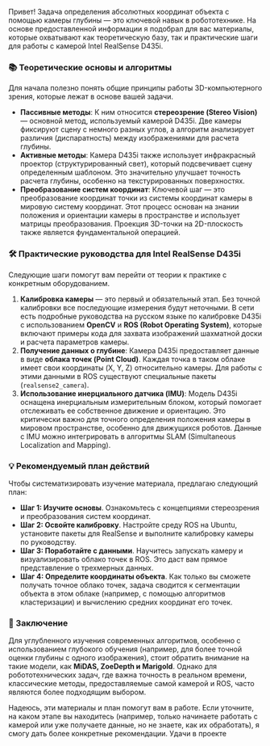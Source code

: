 Привет! Задача определения абсолютных координат объекта с помощью камеры глубины — это ключевой навык в робототехнике. На основе предоставленной информации я подобрал для вас материалы, которые охватывают как теоретическую базу, так и практические шаги для работы с камерой Intel RealSense D435i.

### 📚 Теоретические основы и алгоритмы

Для начала полезно понять общие принципы работы 3D-компьютерного зрения, которые лежат в основе вашей задачи.

*   **Пассивные методы**: К ним относится **стереозрение (Stereo Vision)** — основной метод, используемый камерой D435i. Две камеры фиксируют сцену с немного разных углов, а алгоритм анализирует различия (диспаратность) между изображениями для расчета глубины.
*   **Активные методы**: Камера D435i также использует инфракрасный проектор (структурированный свет), который подсвечивает сцену определенным шаблоном. Это значительно улучшает точность расчета глубины, особенно на текстурированных поверхностях.
*   **Преобразование систем координат**: Ключевой шаг — это преобразование координат точки из системы координат камеры в мировую систему координат. Этот процесс основан на знании положения и ориентации камеры в пространстве и использует матрицы преобразования. Проекция 3D-точки на 2D-плоскость также является фундаментальной операцией.

### 🛠️ Практические руководства для Intel RealSense D435i

Следующие шаги помогут вам перейти от теории к практике с конкретным оборудованием.

1.  **Калибровка камеры** — это первый и обязательный этап. Без точной калибровки все последующие измерения будут неточными. В сети есть подробные руководства на русском языке по калибровке D435i с использованием **OpenCV** и **ROS (Robot Operating System)**, которые включают примеры кода для захвата изображений шахматной доски и расчета параметров камеры.
2.  **Получение данных о глубине**: Камера D435i предоставляет данные в виде **облака точек (Point Cloud)**. Каждая точка в таком облаке имеет свои координаты (X, Y, Z) относительно камеры. Для работы с этими данными в ROS существуют специальные пакеты (`realsense2_camera`).
3.  **Использование инерциального датчика (IMU)**: Модель D435i оснащена инерциальным измерительным блоком, который помогает отслеживать ее собственное движение и ориентацию. Это критически важно для точного определения положения камеры в мировом пространстве, особенно для движущихся роботов. Данные с IMU можно интегрировать в алгоритмы SLAM (Simultaneous Localization and Mapping).

### 💡 Рекомендуемый план действий

Чтобы систематизировать изучение материала, предлагаю следующий план:

*   **Шаг 1: Изучите основы**. Ознакомьтесь с концепциями стереозрения и преобразования систем координат.
*   **Шаг 2: Освойте калибровку**. Настройте среду ROS на Ubuntu, установите пакеты для RealSense и выполните калибровку камеры по руководству.
*   **Шаг 3: Поработайте с данными**. Научитесь запускать камеру и визуализировать облако точек в ROS. Это даст вам прямое представление о трехмерных данных.
*   **Шаг 4: Определите координаты объекта**. Как только вы сможете получать точное облако точек, задача сводится к сегментации объекта в этом облаке (например, с помощью алгоритмов кластеризации) и вычислению средних координат его точек.

### 💎 Заключение
Для углубленного изучения современных алгоритмов, особенно с использованием глубокого обучения (например, для более точной оценки глубины с одного изображения), стоит обратить внимание на такие модели, как **MiDAS, ZoeDepth и Marigold**. Однако для робототехнических задач, где важна точность в реальном времени, классические методы, предоставляемые самой камерой и ROS, часто являются более подходящим выбором.

Надеюсь, эти материалы и план помогут вам в работе. Если уточните, на каком этапе вы находитесь (например, только начинаете работать с камерой или уже получаете данные, но не знаете, как их обработать), я смогу дать более конкретные рекомендации. Удачи в проекте
